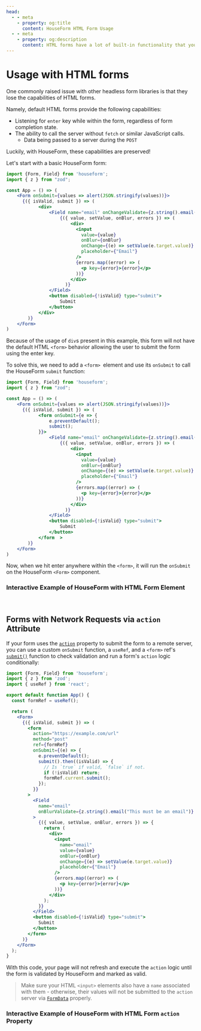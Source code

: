 ```yaml
---
head:
  - - meta
    - property: og:title
      content: HouseForm HTML Form Usage
  - - meta
    - property: og:description
      content: HTML forms have a lot of built-in functionality that you can combine with HouseForm's powerful API to create a great user experience.
---
```


# Usage with HTML forms

One commonly raised issue with other headless form libraries is that they lose the capabilities of HTML forms.

Namely, default HTML forms provide the following capabilities:

- Listening for `enter` key while within the form, regardless of form completion state.
- The ability to call the server without `fetch` or similar JavaScript calls.
  - Data being passed to a server during the `POST`

Luckily, with HouseForm, these capabilities are preserved!

Let's start with a basic HouseForm form:

```jsx
import {Form, Field} from 'houseform';
import { z } from "zod";

const App = () => (
    <Form onSubmit={values => alert(JSON.stringify(values))}>
      {({ isValid, submit }) => (
    		<div>
    		    <Field name="email" onChangeValidate={z.string().email("Must be an email")}>
                    {({ value, setValue, onBlur, errors }) => (
                        <div>
                          <input
                            value={value}
                            onBlur={onBlur}
                            onChange={(e) => setValue(e.target.value)}
                            placeholder={"Email"}
                          />
                          {errors.map((error) => (
                            <p key={error}>{error}</p>
                          ))}
                        </div>
                      )}
                </Field>
                <button disabled={!isValid} type="submit">
                    Submit
                </button>
            </div>
    	)}
    </Form>
)
```

Because of the usage of `div`s present in this example, this form will not have the default HTML `<form>` behavior allowing the user to submit the form using the enter key.

To solve this, we need to add a `<form> `element and use its `onSubmit` to call the HouseForm `submit` function:

```jsx
import {Form, Field} from 'houseform';
import { z } from "zod";

const App = () => (
    <Form onSubmit={values => alert(JSON.stringify(values))}>
      {({ isValid, submit }) => (
    		<form onSubmit={e => {
          		e.preventDefault();
          		submit();
        	}}>
    		    <Field name="email" onChangeValidate={z.string().email("Must be an email")}>
                    {({ value, setValue, onBlur, errors }) => (
                        <div>
                          <input
                            value={value}
                            onBlur={onBlur}
                            onChange={(e) => setValue(e.target.value)}
                            placeholder={"Email"}
                          />
                          {errors.map((error) => (
                            <p key={error}>{error}</p>
                          ))}
                        </div>
                      )}
                </Field>
                <button disabled={!isValid} type="submit">
                    Submit
                </button>
            </form	>
    	)}
    </Form>
)
```

Now, when we hit enter anywhere within the `<form>`, it will run the `onSubmit` on the HouseForm `<Form>` component.

### Interactive Example of HouseForm with HTML Form Element

<br/>

<ClickToIFrame title="HouseForm HTML Action StackBlitz Example" src="https://stackblitz.com/edit/houseform-v1-example-html-forms?embed=1&file=App.tsx"/>

## Forms with Network Requests via `action` Attribute

If your form uses the [`action`](https://developer.mozilla.org/en-US/docs/Web/HTML/Element/form#attr-action) property to submit the form to a remote server, you can use a custom `onSubmit` function, a `useRef`, and a `<form>` ref's [`submit()`](https://developer.mozilla.org/en-US/docs/Web/API/HTMLFormElement/submit) function to check validation and run a form's `action` logic conditionally: 

```jsx
import {Form, Field} from 'houseform';
import { z } from 'zod';
import { useRef } from 'react';

export default function App() {
  const formRef = useRef();

  return (
    <Form>
      {({ isValid, submit }) => (
        <form
          action="https://example.com/url"
          method="post"
          ref={formRef}
          onSubmit={(e) => {
            e.preventDefault();
            submit().then((isValid) => {
              // Is `true` if valid, `false` if not.
              if (!isValid) return;
              formRef.current.submit();
            });
          }}
        >
          <Field
            name="email"
            onBlurValidate={z.string().email("This must be an email")}
          >
            {({ value, setValue, onBlur, errors }) => {
              return (
                <div>
                  <input
                    name="email"
                    value={value}
                    onBlur={onBlur}
                    onChange={(e) => setValue(e.target.value)}
                    placeholder={"Email"}
                  />
                  {errors.map((error) => (
                    <p key={error}>{error}</p>
                  ))}
                </div>
              );
            }}
          </Field>
          <button disabled={!isValid} type="submit">
            Submit
          </button>
        </form>
      )}
    </Form>
  );
}
```

With this code, your page will not refresh and execute the `action` logic until the form is validated by HouseForm and marked as valid. 

> Make sure your HTML `<input>` elements also have a `name` associated with them - otherwise, their values will not be submitted to the `action` server via [`FormData`](https://developer.mozilla.org/en-US/docs/Web/API/FormData) properly.

### Interactive Example of HouseForm with HTML Form `action` Property

<br/>

<ClickToIFrame title="HouseForm HTML Action StackBlitz Example" src="https://stackblitz.com/edit/houseform-v1-html-form-action?embed=1&file=pages/index.js"/>
